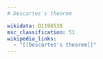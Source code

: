 ```yaml
---
# Descartes's theorem

wikidata: Q1196538
msc_classification: 51
wikipedia_links:
  - "[[Descartes's theorem]]"
---
```

